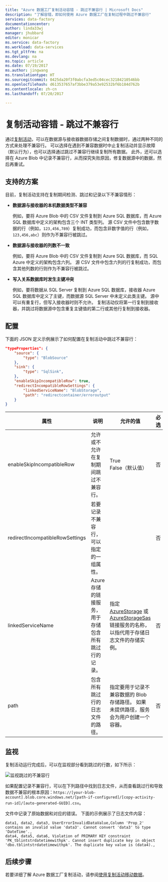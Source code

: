 ```yaml
---
title: "Azure 数据工厂复制活动容错 - 跳过不兼容行 | Microsoft Docs"
description: "了解容错，即如何使用 Azure 数据工厂在复制过程中跳过不兼容行"
services: data-factory
documentationcenter: 
author: linda33wj
manager: jhubbard
editor: monicar
ms.service: data-factory
ms.workload: data-services
ms.tgt_pltfrm: na
ms.devlang: na
ms.topic: article
ms.date: 07/19/2017
ms.author: jingwang
ms.translationtype: HT
ms.sourcegitcommit: 0425da20f3f0abcfa3ed5c04cec32184210546bb
ms.openlocfilehash: d613537657af3bbe379a53e92532bf6b184d762b
ms.contentlocale: zh-cn
ms.lasthandoff: 07/20/2017

---
```

# <a name="copy-activity-fault-tolerance---skip-incompatible-rows"></a>复制活动容错 - 跳过不兼容行

通过[复制活动](data-factory-data-movement-activities.md)，可以在数据源与接收器数据存储之间复制数据时，通过两种不同的方式来处理不兼容行。 可以选择在遇到不兼容数据时中止复制活动并显示故障（默认行为），也可以选择通过跳过不兼容行继续复制所有数据。 此外，还可以选择在 Azure Blob 中记录不兼容行，从而探究失败原因，修复数据源中的数据，然后再重试。

## <a name="supported-scenarios"></a>支持的方案
目前，复制活动支持在复制期间检测、跳过和记录以下不兼容情形：

- **数据源与接收器的本机数据类型不兼容**

    例如，要将 Azure Blob 中的 CSV 文件复制到 Azure SQL 数据库，而 Azure SQL 数据库中定义的架构包含三个 INT 类型列。 源 CSV 文件中包含数字数据的行（例如，`123,456,789`）复制成功，而包含非数字值的行（例如，`123,456,abc`）则作为不兼容行被跳过。

- **数据源与接收器的列数不一致**

    例如，要将 Azure Blob 中的 CSV 文件复制到 Azure SQL 数据库，而 SQL Azure 中定义的架构包含六列。 源 CSV 文件中包含六列的行复制成功，而包含其他列数的行则作为不兼容行被跳过。

- **写入关系数据库时发生主键冲突**

    例如，要将数据从 SQL Server 复制到 Azure SQL 数据库，接收器 Azure SQL 数据库中定义了主键，而数据源 SQL Server 中未定义此类主键。 源中可以有重复行，但写入接收器时则不允许。 复制活动仅将第一行复制到接收器，并跳过将数据源中包含重复主键值的第二行或其他行复制到接收器。

## <a name="configuration"></a>配置
下面的 JSON 定义示例展示了如何配置在复制活动中跳过不兼容行：

```json
"typeProperties": {
    "source": {
        "type": "BlobSource"
    },
    "sink": {
        "type": "SqlSink",
    },         
    "enableSkipIncompatibleRow": true,           
    "redirectIncompatibleRowSettings": {
        "linkedServiceName": "BlobStorage",
        "path": "redirectcontainer/erroroutput"
    }
}
```

| 属性 | 说明 | 允许的值 | 必选 |
| --- | --- | --- | --- |
| enableSkipIncompatibleRow | 允许或不允许在复制期间跳过不兼容行。 | True<br/>False（默认值） | 否 |
| redirectIncompatibleRowSettings | 若要记录不兼容行，可以指定的一组属性。 | &nbsp; | 否 |
| linkedServiceName | Azure 存储的链接服务，用于存储包含所有跳过行的记录。 | 指定 [AzureStorage](data-factory-azure-blob-connector.md#azure-storage-linked-service) 或 [AzureStorageSas](data-factory-azure-blob-connector.md#azure-storage-sas-linked-service) 链接服务的名称，以指代用于存储日志文件的存储实例。 | 否 |
| path | 包含所有跳过行的日志文件的路径。 | 指定要用于记录不兼容数据的 Blob 存储路径。 如果未提供路径，服务会为用户创建一个容器。 | 否 |

## <a name="monitoring"></a>监视
复制活动运行完成后，可以在监视部分看到跳过的行数，如下所示：

![监视跳过的不兼容行](./media/data-factory-copy-activity-fault-tolerance/skip-incompatible-rows-monitoring.png)

如果配置记录不兼容行，可以在下列路径中找到日志文件，从而查看跳过行和导致数据不兼容的根本原因：`https://[your-blob-account].blob.core.windows.net/[path-if-configured]/[copy-activity-run-id]/[auto-generated-GUID].csv`。

文件中记录了原始数据和对应的错误。 下面的示例展示了日志文件内容：
```
data1, data2, data3, UserErrorInvalidDataValue,Column 'Prop_2' contains an invalid value 'data3'. Cannot convert 'data3' to type 'DateTime'.,
data4, data5, data6, Violation of PRIMARY KEY constraint 'PK_tblintstrdatetimewithpk'. Cannot insert duplicate key in object 'dbo.tblintstrdatetimewithpk'. The duplicate key value is (data4).,
```

## <a name="next-steps"></a>后续步骤
若要详细了解 Azure 数据工厂复制活动，请参阅[使用复制活动移动数据](data-factory-data-movement-activities.md)。
